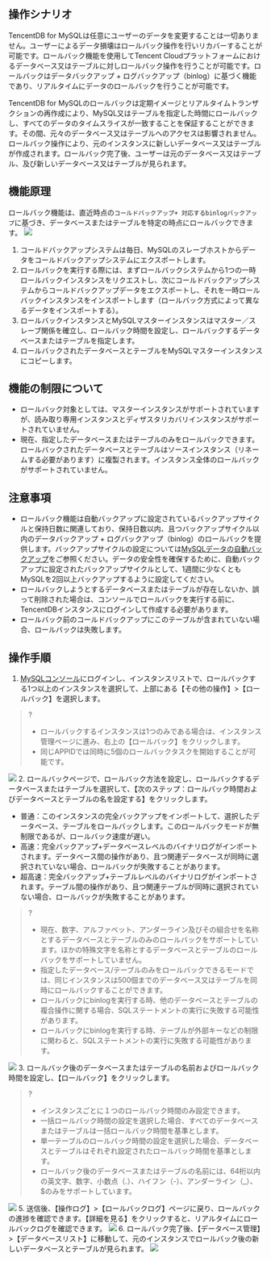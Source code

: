 ## 操作シナリオ
TencentDB for MySQLは任意にユーザーのデータを変更することは一切ありません。ユーザーによるデータ損壊はロールバック操作を行いリカバーすることが可能です。ロールバック機能を使用してTencent Cloudプラットフォームにおけるデータベース又はテーブルに対しロールバック操作を行うことが可能です。ロールバックはデータバックアップ + ログバックアップ（binlog）に基づく機能であり、リアルタイムにデータのロールバックを行うことが可能です。

TencentDB for MySQLのロールバックは定期イメージとリアルタイムトランザクションの再作成により、MySQL又はテーブルを指定した時間にロールバックし、すべてのデータのタイムスライスが一致することを保証することができます。その間、元々のデータベース又はテーブルへのアクセスは影響されません。ロールバック操作により、元のインスタンスに新しいデータベース又はテーブルが作成されます。ロールバック完了後、ユーザーは元のデータベース又はテーブル、及び新しいデータベース又はテーブルが見られます。


## 機能原理
ロールバック機能は、直近時点の`コールドバックアップ+ 対応するbinlogバックアップ`に基づき、データベースまたはテーブルを特定の時点にロールバックできます。
![](https://main.qcloudimg.com/raw/89ab32296ba576cf8e087d760b5a8109.png)
1. コールドバックアップシステムは毎日、MySQLのスレーブホストからデータをコールドバックアップシステムにエクスポートします。
2. ロールバックを実行する際には、まずロールバックシステムから1つの一時ロールバックインスタンスをリクエストし、次にコールドバックアップシステムからコールドバックアップデータをエクスポートし、それを一時ロールバックインスタンスをインスポートします（ロールバック方式によって異なるデータをインスポートする）。
3. ロールバックインスタンスとMySQLマスターインスタンスはマスター／スレーブ関係を確立し、ロールバック時間を設定し、ロールバックするデータベースまたはテーブルを指定します。
4. ロールバックされたデータベースとテーブルをMySQLマスターインスタンスにコピーします。

## 機能の制限について
- ロールバック対象としては、マスターインスタンスがサポートされていますが、読み取り専用インスタンスとディザスタリカバリインスタンスがサポートされていません。
- 現在、指定したデータベースまたはテーブルのみをロールバックできます。ロールバックされたデータベースとテーブルはソースインスタンス（リネームする必要があります）に複製されます。インスタンス全体のロールバックがサポートされていません。

## 注意事項
- ロールバック機能は自動バックアップに設定されているバックアップサイクルと保持日数に関連しており、保持日数以内、且つバックアップサイクル以内のデータバックアップ + ログバックアップ（binlog）のロールバックを提供します。バックアップサイクルの設定については[MySQLデータの自動バックアップ](https://intl.cloud.tencent.com/document/product/236/37796)をご参照ください。データの安全性を確保するために、自動バックアップに設定されたバックアップサイクルとして、1週間に少なくともMySQLを2回以上バックアップするように設定してください。
- ロールバックしようとするデータベースまたはテーブルが存在しないか、誤って削除された場合は、コンソールでロールバックを実行する前に、TencentDBインスタンスにログインして作成する必要があります。
- ロールバック前のコールドバックアップにこのテーブルが含まれていない場合、ロールバックは失敗します。

## 操作手順

1. [MySQLコンソール](https://console.cloud.tencent.com/cdb)にログインし、インスタンスリストで、ロールバックする1つ以上のインスタンスを選択して、上部にある【その他の操作】>【ロールバック】を選択します。
>?
>- ロールバックするインスタンスは1つのみである場合は、インスタンス管理ページに進み、右上の【ロールバック】をクリックします。
>- 同じAPPIDでは同時に5個のロールバックタスクを開始することが可能です。
>
![](https://main.qcloudimg.com/raw/85f08362342f02fb27ded34a487b4090.png)
2. ロールバックページで、ロールバック方法を設定し、ロールバックするデータベースまたはテーブルを選択して、【次のステップ：ロールバック時間およびデータベースとテーブルの名を設定する】をクリックします。
   - 	普通：このインスタンスの完全バックアップをインポートして、選択したデータベース、テーブルをロールバックします。このロールバックモードが無制限であるが、ロールバック速度が遅い。
   - 高速：完全バックアップ+データベースレベルのバイナリログがインポートされます。データベース間の操作があり、且つ関連データベースが同時に選択されていない場合、ロールバックが失敗することがあります。
   - 超高速：完全バックアップ+テーブルレベルのバイナリログがインポートされます。テーブル間の操作があり、且つ関連テーブルが同時に選択されていない場合、ロールバックが失敗することがあります。
>?
>- 現在、数字、アルファベット、アンダーライン及びその組合せを名称とするデータベースとテーブルのみのロールバックをサポートしています。ほかの特殊文字を名称とするデータベースとテーブルのロールバックをサポートしていません。
>- 指定したデータベース/テーブルのみをロールバックできるモードでは、同じインスタンスは500個までのデータベース又はテーブルを同時にロールバックすることができます。
>- ロールバックにbinlogを実行する時、他のデータベースとテーブルの複合操作に関する場合、SQLステートメントの実行に失敗する可能性があります。　　
>- ロールバックにbinlogを実行する時、テーブルが外部キーなどの制限に関わると、SQLステートメントの実行に失敗する可能性があります。
>
![](https://main.qcloudimg.com/raw/6cb2fa4d3e8b0d795bd5bf19f8d69d86.png)
3. ロールバック後のデータベースまたはテーブルの名前およびロールバック時間を設定し、【ロールバック】をクリックします。
>?
>- インスタンスごとに１つのロールバック時間のみ設定できます。
>- 一括ロールバック時間の設定を選択した場合、すべてのデータベースまたはテーブルは一括ロールバック時間を基準とします。
>- 単一テーブルのロールバック時間の設定を選択した場合、データベースとテーブルはそれぞれ設定されたロールバック時間を基準とします。
>- ロールバック後のデータベースまたはテーブルの名前には、64桁以内の英文字、数字、小数点（.）、ハイフン（-）、アンダーライン（\_）、$のみをサポートしています。
>
![](https://main.qcloudimg.com/raw/62377981b147bdb453d79631b3557d12.png)
5. 送信後、【操作ログ】>【ロールバックログ】ページに戻り、ロールバックの進捗を確認できます。【詳細を見る】をクリックすると、リアルタイムにロールバックログを確認できます。
![](https://main.qcloudimg.com/raw/b5206b3c23d532553fb54dfc4fe7bfd0.png)
6. ロールバック完了後、【データベース管理】>【データベースリスト】に移動して、元のインスタンスでロールバック後の新しいデータベースとテーブルが見られます。
![](https://main.qcloudimg.com/raw/9b939d9a6a7da59092df0051f452b5cd.png)

